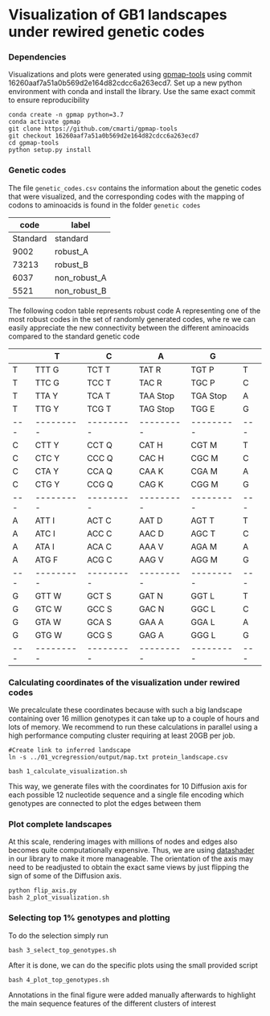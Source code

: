 # Visualization of GB1 landscapes under rewired genetic codes

### Dependencies

Visualizations and plots were generated using [gpmap-tools](https://gpmap-tools.readthedocs.io) using commit 16260aaf7a51a0b569d2e164d82cdcc6a263ecd7.
Set up a new python environment with conda and install the library. Use the same exact commit to ensure reproducibility

```
conda create -n gpmap python=3.7
conda activate gpmap
git clone https://github.com/cmarti/gpmap-tools
git checkout 16260aaf7a51a0b569d2e164d82cdcc6a263ecd7
cd gpmap-tools
python setup.py install
```

### Genetic codes

The file `genetic_codes.csv` contains the information about the genetic codes that were visualized, and the corresponding codes with the
 mapping of codons to aminoacids is found in the folder `genetic codes`

| code     | label        |
|----------|--------------|
| Standard | standard     |
| 9002     | robust_A     |
| 73213    | robust_B     |
| 6037     | non_robust_A |
| 5521     | non_robust_B |

The following codon table represents robust code A representing one of the most robust codes in the set of randomly generated codes, whe
re we can easily appreciate the new connectivity between the different aminoacids compared to the standard genetic code

|   |  T      |  C      |  A      |  G      |   |
|---|---------|---------|---------|---------|---|
| T | TTT G   | TCT T   | TAT R   | TGT P   | T |
| T | TTC G   | TCC T   | TAC R   | TGC P   | C |
| T | TTA Y   | TCA T   | TAA Stop| TGA Stop| A |
| T | TTG Y   | TCG T   | TAG Stop| TGG E   | G |
|---|---------|---------|---------|---------|---|
| C | CTT Y   | CCT Q   | CAT H   | CGT M   | T |
| C | CTC Y   | CCC Q   | CAC H   | CGC M   | C |
| C | CTA Y   | CCA Q   | CAA K   | CGA M   | A |
| C | CTG Y   | CCG Q   | CAG K   | CGG M   | G |
|---|---------|---------|---------|---------|---|
| A | ATT I   | ACT C   | AAT D   | AGT T   | T |
| A | ATC I   | ACC C   | AAC D   | AGC T   | C |
| A | ATA I   | ACA C   | AAA V   | AGA M   | A |
| A | ATG F   | ACG C   | AAG V   | AGG M   | G |
|---|---------|---------|---------|---------|---|
| G | GTT W   | GCT S   | GAT N   | GGT L   | T |
| G | GTC W   | GCC S   | GAC N   | GGC L   | C |
| G | GTA W   | GCA S   | GAA A   | GGA L   | A |
| G | GTG W   | GCG S   | GAG A   | GGG L   | G |
|---|---------|---------|---------|---------|---|

### Calculating coordinates of the visualization under rewired codes

We precalculate these coordinates because with such a big landscape containing over 16 million genotypes it can take up to a couple of hours and lots of memory. We recommend to run these calculations in parallel using a high performance computing cluster requiring at least 20GB per job.

```
#Create link to inferred landscape
ln -s ../01_vcregression/output/map.txt protein_landscape.csv

bash 1_calculate_visualization.sh
```

This way, we generate files with the coordinates for 10 Diffusion axis for each possible 12 nucleotide sequence and a single file encoding which genotypes are connected to plot the edges between them

### Plot complete landscapes

At this scale, rendering images with millions of nodes and edges also becomes quite computationally expensive. Thus, we are using [datashader](https://datashader.org/) in our library to make it more manageable. The orientation of the axis may need to be readjusted to obtain the exact same views by just flipping the sign of some of the Diffusion axis. 

```
python flip_axis.py
bash 2_plot_visualization.sh
```

### Selecting top 1% genotypes and plotting

To do the selection simply run

```
bash 3_select_top_genotypes.sh
```

After it is done, we can do the specific plots using the small provided script

```
bash 4_plot_top_genotypes.sh

```

Annotations in the final figure were added manually afterwards to highlight the main sequence features of the different clusters of interest



